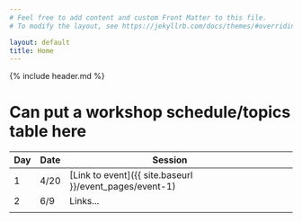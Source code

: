 ```yaml
---
# Feel free to add content and custom Front Matter to this file.
# To modify the layout, see https://jekyllrb.com/docs/themes/#overriding-theme-defaults

layout: default
title: Home
---
```


{% include header.md %}

# Can put a workshop schedule/topics table here

<!-- <div>
{% for event in site.event_pages %}
	<p>{{ event.title }}</p>
{% endfor %}
</div>
 -->
 
| Day | Date | Session             |   |   |
|-----|------|---------------------|---|---|
| 1   | 4/20 | [Link to event]({{ site.baseurl }}/event_pages/event-1) |   |   |
| 2   | 6/9  | Links...            |   |   |
|     |      |                     |   |   |
